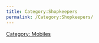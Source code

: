 ```yaml
---
title: Category:Shopkeepers
permalink: /Category:Shopkeepers/
---
```


[Category: Mobiles](Category:_Mobiles "wikilink")